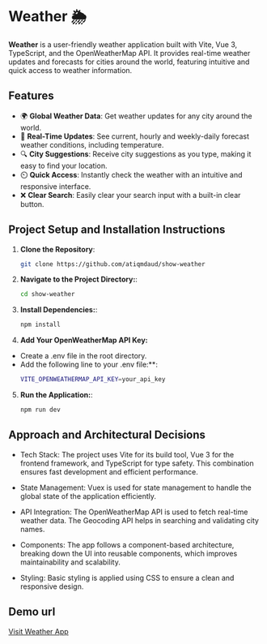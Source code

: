 # Weather 🌦️

**Weather** is a user-friendly weather application built with Vite, Vue 3, TypeScript, and the OpenWeatherMap API. It provides real-time weather updates and forecasts for cities around the world, featuring intuitive and quick access to weather information.

## Features

- 🌍 **Global Weather Data**: Get weather updates for any city around the world.
- 🔄 **Real-Time Updates**: See current, hourly and weekly-daily forecast weather conditions, including temperature.
- 🔍 **City Suggestions**: Receive city suggestions as you type, making it easy to find your location.
- ⏲️ **Quick Access**: Instantly check the weather with an intuitive and responsive interface.
- ❌ **Clear Search**: Easily clear your search input with a built-in clear button.

## Project Setup and Installation Instructions

1. **Clone the Repository**:

   ```bash
   git clone https://github.com/atiqmdaud/show-weather

   ```

2. **Navigate to the Project Directory:**:

   ```bash
   cd show-weather

   ```

3. **Install Dependencies:**:

   ```bash
   npm install

   ```

4. **Add Your OpenWeatherMap API Key:**

- Create a .env file in the root directory.
- Add the following line to your .env file:\*\*:
  ```bash
  VITE_OPENWEATHERMAP_API_KEY=your_api_key
  ```

5. **Run the Application:**:
   ```bash
   npm run dev
   ```

## Approach and Architectural Decisions

- Tech Stack: The project uses Vite for its build tool, Vue 3 for the frontend framework, and TypeScript for type safety. This combination ensures fast development and efficient performance.

- State Management: Vuex is used for state management to handle the global state of the application efficiently.

- API Integration: The OpenWeatherMap API is used to fetch real-time weather data. The Geocoding API helps in searching and validating city names.

- Components: The app follows a component-based architecture, breaking down the UI into reusable components, which improves maintainability and scalability.

- Styling: Basic styling is applied using CSS to ensure a clean and responsive design.

## Demo url

[Visit Weather App](https://openweathermap.org)
